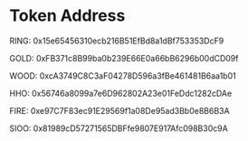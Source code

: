# Token Address

RING: 0x15e65456310ecb216B51EfBd8a1dBf753353DcF9



GOLD: 0xFB371c8B99ba0b239E66E0a66bB6296b00dCD09f

WOOD: 0xcA3749C8C3aF04278D596a3fBe461481B6aa1b01

HHO: 0x56746a8099a7e6D962802A23e01FeDdc1282cDAe

FIRE: 0xe97C7F83ec91E29569f1a08De95ad3Bb0e8B6B3A

SIOO: 0x81989cD57271565DBFfe9807E917Afc098B30c9A

